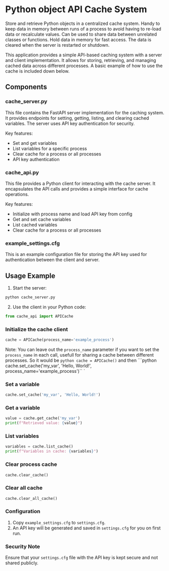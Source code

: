# Python object API Cache System

Store and retrieve Python objects in a centralized cache system. Handy to keep data in memory between runs of a process to avoid having to re-load data or recalculate values. Can be used to share data between unrelated classes or functions. Hold data in memory for fast access. The data is cleared when the server is restarted or shutdown. 

This application provides a simple API-based caching system with a server and client implementation. It allows for storing, retrieving, and managing cached data across different processes. A basic example of how to use the cache is included down below.

## Components

### cache_server.py

This file contains the FastAPI server implementation for the caching system. It provides endpoints for setting, getting, listing, and clearing cached variables. The server uses API key authentication for security.

Key features:
- Set and get variables
- List variables for a specific process
- Clear cache for a process or all processes
- API key authentication

### cache_api.py

This file provides a Python client for interacting with the cache server. It encapsulates the API calls and provides a simple interface for cache operations.

Key features:
- Initialize with process name and load API key from config
- Get and set cache variables
- List cached variables
- Clear cache for a process or all processes

### example_settings.cfg

This is an example configuration file for storing the API key used for authentication between the client and server.

## Usage Example

1. Start the server:
```python
python cache_server.py
```
2. Use the client in your Python code:
```python
from cache_api import APICache
```
### Initialize the cache client
```python
cache = APICache(process_name='example_process')
```
Note: You can leave out the `process_name` parameter if you want to set the `process_name` in each call, usefull for sharing a cache between different processes. So it would be ```python cache = APICache()``` and then ```python cache.set_cache('my_var', 'Hello, World!', process_name='example_process')``    `
### Set a variable
```python
cache.set_cache('my_var', 'Hello, World!')
```
### Get a variable
```python
value = cache.get_cache('my_var')
print(f"Retrieved value: {value}")
```
### List variables
```python
variables = cache.list_cache()
print(f"Variables in cache: {variables}")
```
### Clear process cache
```python
cache.clear_cache()
```
### Clear all cache
```python
cache.clear_all_cache()
```

### Configuration

1. Copy `example_settings.cfg` to `settings.cfg`.
2. An API key will be generated and saved in `settings.cfg` for you on first run.

### Security Note

Ensure that your `settings.cfg` file with the API key is kept secure and not shared publicly.